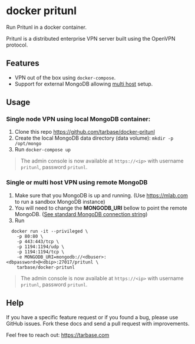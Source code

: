 # docker pritunl

Run Pritunl in a docker container.

Pritunl is a distributed enterprise VPN server built using the OpenVPN protocol.

## Features

* VPN out of the box using `docker-compose`.
* Support for external MongoDB allowing [multi host](https://docs.pritunl.com/docs/mutli-host-servers) setup.


## Usage

### Single node VPN using local MongoDB container:

1. Clone this repo https://github.com/tarbase/docker-pritunl
2. Create the local MongoDB data directory (data volume): `mkdir -p /opt/mongo`
3. Run `docker-compose up`

> The admin console is now available at `https://<ip>` with username `pritunl`, password `pritunl`.

### Single or multi host VPN using remote MongoDB

1. Make sure that you MongoDB is up and running. (Use https://mlab.com to run a sandbox MongoDB instance)
2. You will need to change the **MONGODB_URI** bellow to point the remote MongoDB. ([See standard MongoDB connection string](https://docs.mongodb.com/manual/reference/connection-string/))
2. Run

```
  docker run -it --privileged \
    -p 80:80 \
    -p 443:443/tcp \
    -p 1194:1194/udp \
    -p 1194:1194/tcp \
    -e MONGODB_URI=mongodb://<dbuser>:<dbpassword>@<dbip>:27017/pritunl \
    tarbase/docker-pritunl
```    

> The admin console is now available at `https://<ip>` with username `pritunl`, password `pritunl`.


## Help

If you have a specific feature request or if you found a bug, please use GitHub issues. Fork these docs and send a pull request with improvements.

Feel free to reach out: https://tarbase.com

